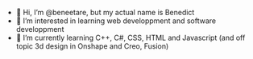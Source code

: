 - 👋 Hi, I’m @beneetare, but my actual name is Benedict
- 👀 I’m interested in learning web developpment and software developpment
- 🌱 I’m currently learning C++, C#, CSS, HTML and Javascript (and off topic 3d design in Onshape and Creo, Fusion) 
       
<!---
beneetare/beneetare is a ✨ special ✨ repository because its `README.md` (this file) appears on your GitHub profile.
You can click the Preview link to take a look at your changes.
--->
